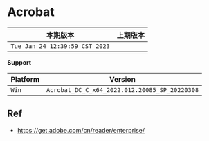 # Acrobat

|本期版本|上期版本
|:---:|:---:
`Tue Jan 24 12:39:59 CST 2023` |

**Support**

Platform | Version 
---|---
`Win` | `Acrobat_DC_C_x64_2022.012.20085_SP_20220308`

## Ref

* <https://get.adobe.com/cn/reader/enterprise/>